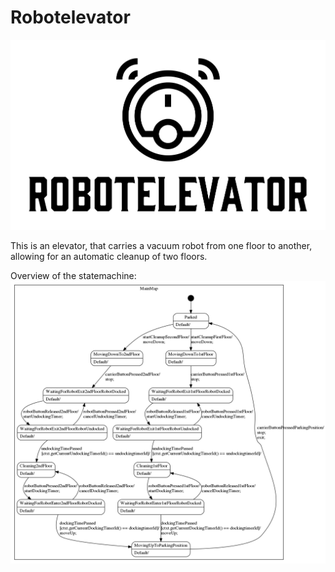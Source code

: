 # Robotelevator

![Logo](logo.png)

This is an elevator, that carries a vacuum robot from one floor to another, allowing for an automatic cleanup of two floors.

Overview of the statemachine:
![Statemachine](src/statemachine/RobotelevatorStatemachine_sm.png)
